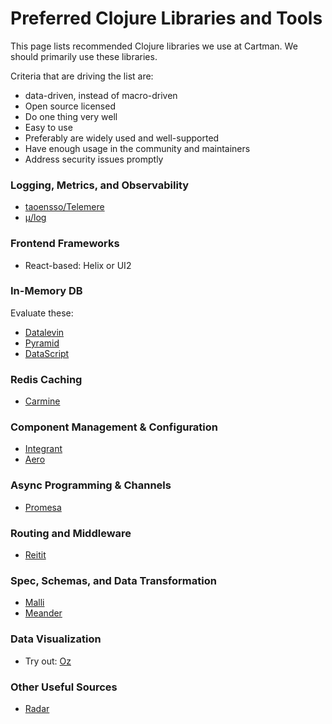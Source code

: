 # Preferred Clojure Libraries and Tools

This page lists recommended Clojure libraries we use at Cartman. We should primarily use these libraries.

Criteria that are driving the list are:

- data-driven, instead of macro-driven
- Open source licensed
- Do one thing very well
- Easy to use
- Preferably are widely used and well-supported
- Have enough usage in the community and maintainers
- Address security issues promptly

### Logging, Metrics, and Observability
- [taoensso/Telemere](https://github.com/taoensso/telemere)
- [μ/log](https://github.com/BrunoBonacci/mulog)

### Frontend Frameworks
- React-based: Helix or UI2

### In-Memory DB

Evaluate these:

- [Datalevin](https://github.com/juji-io/datalevin)
- [Pyramid](https://github.com/lilactown/pyramid)
- [DataScript](https://github.com/tonsky/DataScript)

### Redis Caching
- [Carmine](https://github.com/taoensso/carmine)

### Component Management & Configuration
- [Integrant](https://github.com/weavejester/integrant)
- [Aero](https://github.com/juxt/aero)

### Async Programming & Channels
- [Promesa](https://github.com/funcool/promesa)

### Routing and Middleware
- [Reitit](https://github.com/metosin/reitit)

### Spec, Schemas, and Data Transformation
- [Malli](https://github.com/metosin/malli)
- [Meander](https://github.com/noprompt/meander)

### Data Visualization
- Try out: [Oz](https://github.com/metasoarous/oz)

### Other Useful Sources
- [Radar](https://www.juxt.pro/radar/)
